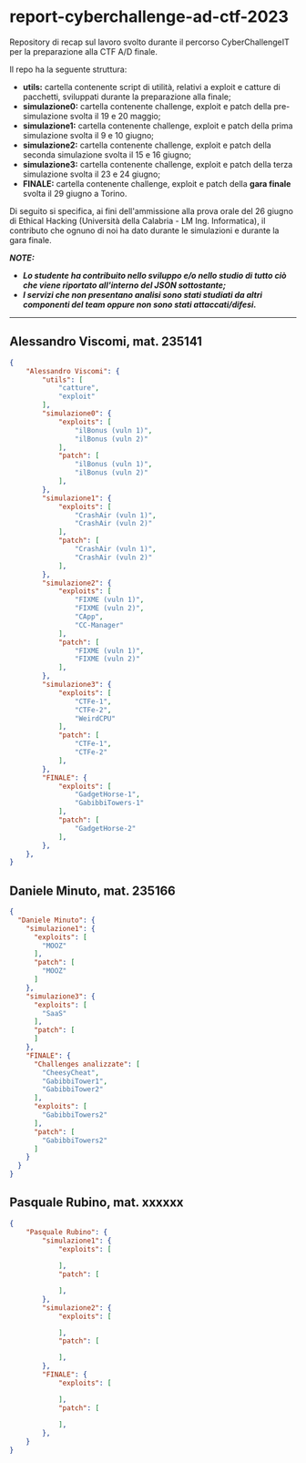 # report-cyberchallenge-ad-ctf-2023
Repository di recap sul lavoro svolto durante il percorso CyberChallengeIT per la preparazione alla CTF A/D finale.

Il repo ha la seguente struttura:
* **utils:** cartella contenente script di utilità, relativi a exploit e catture di pacchetti, sviluppati durante la preparazione alla finale;
* **simulazione0:** cartella contenente challenge, exploit e patch della pre-simulazione svolta il 19 e 20 maggio;
* **simulazione1:** cartella contenente challenge, exploit e patch della prima simulazione svolta il 9 e 10 giugno;
* **simulazione2:** cartella contenente challenge, exploit e patch della seconda simulazione svolta il 15 e 16 giugno;
* **simulazione3:** cartella contenente challenge, exploit e patch della terza simulazione svolta il 23 e 24 giugno;
* **FINALE:** cartella contenente challenge, exploit e patch della **gara finale** svolta il 29 giugno a Torino.

Di seguito si specifica, ai fini dell'ammissione alla prova orale del 26 giugno di Ethical Hacking (Università della Calabria - LM Ing. Informatica), il contributo che ognuno di noi ha dato durante le simulazioni e durante la gara finale.

***NOTE:***
- ***Lo studente ha contribuito nello sviluppo e/o nello studio di tutto ciò che viene riportato all'interno del JSON sottostante;***
- ***I servizi che non presentano analisi sono stati studiati da altri componenti del team oppure non sono stati attaccati/difesi.***

---

## Alessandro Viscomi, mat. 235141
```json
{
    "Alessandro Viscomi": {
        "utils": [
            "catture",
            "exploit"
        ],
        "simulazione0": {
            "exploits": [
                "ilBonus (vuln 1)",
                "ilBonus (vuln 2)"
            ],
            "patch": [
                "ilBonus (vuln 1)",
                "ilBonus (vuln 2)"
            ],
        },
        "simulazione1": {
            "exploits": [
                "CrashAir (vuln 1)",
                "CrashAir (vuln 2)"
            ],
            "patch": [
                "CrashAir (vuln 1)",
                "CrashAir (vuln 2)"
            ],
        },
        "simulazione2": {
            "exploits": [
                "FIXME (vuln 1)",
                "FIXME (vuln 2)",
                "CApp",
                "CC-Manager"
            ],
            "patch": [
                "FIXME (vuln 1)",
                "FIXME (vuln 2)"
            ],
        },
        "simulazione3": {
            "exploits": [
                "CTFe-1",
                "CTFe-2",
                "WeirdCPU"
            ],
            "patch": [
                "CTFe-1",
                "CTFe-2"
            ],
        },
        "FINALE": {
            "exploits": [
                "GadgetHorse-1",
                "GabibbiTowers-1"
            ],
            "patch": [
                "GadgetHorse-2"
            ],
        },
    },
}
```


## Daniele Minuto, mat. 235166

```json
{
  "Daniele Minuto": {
    "simulazione1": {
      "exploits": [
        "MOOZ"
      ],
      "patch": [
        "MOOZ"
      ]
    },
    "simulazione3": {
      "exploits": [
        "SaaS"
      ],
      "patch": [
      ]
    },
    "FINALE": {
      "Challenges analizzate": [
        "CheesyCheat", 
        "GabibbiTower1",
        "GabibbiTower2"
      ],
      "exploits": [
        "GabibbiTowers2"
      ],
      "patch": [
        "GabibbiTowers2"
      ]
    }
  }
}
```

## Pasquale Rubino, mat. xxxxxx
```json
{
    "Pasquale Rubino": {
        "simulazione1": {
            "exploits": [
                
            ],
            "patch": [

            ],
        },
        "simulazione2": {
            "exploits": [

            ],
            "patch": [

            ],
        },
        "FINALE": {
            "exploits": [

            ],
            "patch": [
                
            ],
        },
    }
}
```

